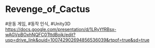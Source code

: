 # Revenge_of_Cactus
#운동 게임, #동작 인식, #Unity3D
https://docs.google.com/presentation/d/1LRyYfRBsx-wAGVpBOxhNQFC0TttdBojk/edit?usp=drive_link&ouid=100742902694856536039&rtpof=true&sd=true

